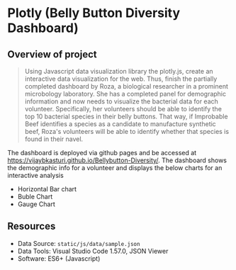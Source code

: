 # Plotly (Belly Button Diversity Dashboard)
## Overview of project
> Using Javascript data visualization library the plotly.js, create an interactive data visualization for the web.
Thus, finish the partially completed dashboard by Roza, a biological researcher in a prominent microbology laboratory. 
She has a completed panel for demographic information and now needs to visualize the bacterial data for each volunteer.
Specifically, her volunteers should be able to identify the top 10 bacterial species in their belly buttons. 
That way, if Improbable Beef identifies a species as a candidate to manufacture synthetic beef, 
Roza's volunteers will be able to identify whether that species is found in their navel.



The dashboard is deployed via github pages and be accessed at https://vijaybkasturi.github.io/Bellybutton-Diversity/. The dashboard shows the demographic info for a volunteer and displays the below  charts for an interactive analysis
  - Horizontal Bar chart
  - Buble Chart
  - Gauge Chart

## Resources
* Data Source: `static/js/data/sample.json`
* Data Tools:  Visual Studio Code 1.57.0, JSON Viewer
* Software: ES6+ (Javascript)
